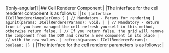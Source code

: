 [[only-angular]]
|## Cell Renderer Component
|
|The interface for the cell renderer component is as follows:
|
|`ts |interface ICellRendererAngularComp { | // Mandatory - Params for rendering | agInit(params: ICellRendererParams): void; | | // Mandatory - Return true if you have managed the cell refresh yourself in this method, otherwise return false. | // If you return false, the grid will remove the component from the DOM and create a new component in its place | // with the new values. | refresh(params: ICellRendererParams): boolean; |} |`
|The interface for the cell renderer parameters is as follows:
|
